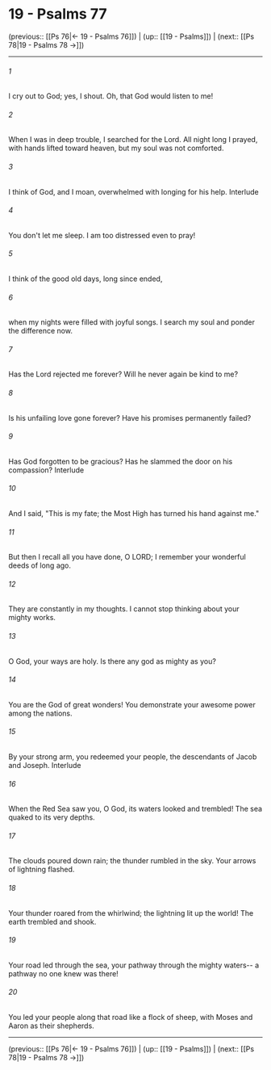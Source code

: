 # 19 - Psalms 77

(previous:: [[Ps 76|← 19 - Psalms 76]]) | (up:: [[19 - Psalms]]) | (next:: [[Ps 78|19 - Psalms 78 →]])

***


###### 1 
I cry out to God; yes, I shout. Oh, that God would listen to me! 

###### 2 
When I was in deep trouble, I searched for the Lord. All night long I prayed, with hands lifted toward heaven, but my soul was not comforted. 

###### 3 
I think of God, and I moan, overwhelmed with longing for his help. Interlude 

###### 4 
You don't let me sleep. I am too distressed even to pray! 

###### 5 
I think of the good old days, long since ended, 

###### 6 
when my nights were filled with joyful songs. I search my soul and ponder the difference now. 

###### 7 
Has the Lord rejected me forever? Will he never again be kind to me? 

###### 8 
Is his unfailing love gone forever? Have his promises permanently failed? 

###### 9 
Has God forgotten to be gracious? Has he slammed the door on his compassion? Interlude 

###### 10 
And I said, "This is my fate; the Most High has turned his hand against me." 

###### 11 
But then I recall all you have done, O LORD; I remember your wonderful deeds of long ago. 

###### 12 
They are constantly in my thoughts. I cannot stop thinking about your mighty works. 

###### 13 
O God, your ways are holy. Is there any god as mighty as you? 

###### 14 
You are the God of great wonders! You demonstrate your awesome power among the nations. 

###### 15 
By your strong arm, you redeemed your people, the descendants of Jacob and Joseph. Interlude 

###### 16 
When the Red Sea saw you, O God, its waters looked and trembled! The sea quaked to its very depths. 

###### 17 
The clouds poured down rain; the thunder rumbled in the sky. Your arrows of lightning flashed. 

###### 18 
Your thunder roared from the whirlwind; the lightning lit up the world! The earth trembled and shook. 

###### 19 
Your road led through the sea, your pathway through the mighty waters-- a pathway no one knew was there! 

###### 20 
You led your people along that road like a flock of sheep, with Moses and Aaron as their shepherds.

***

(previous:: [[Ps 76|← 19 - Psalms 76]]) | (up:: [[19 - Psalms]]) | (next:: [[Ps 78|19 - Psalms 78 →]])
